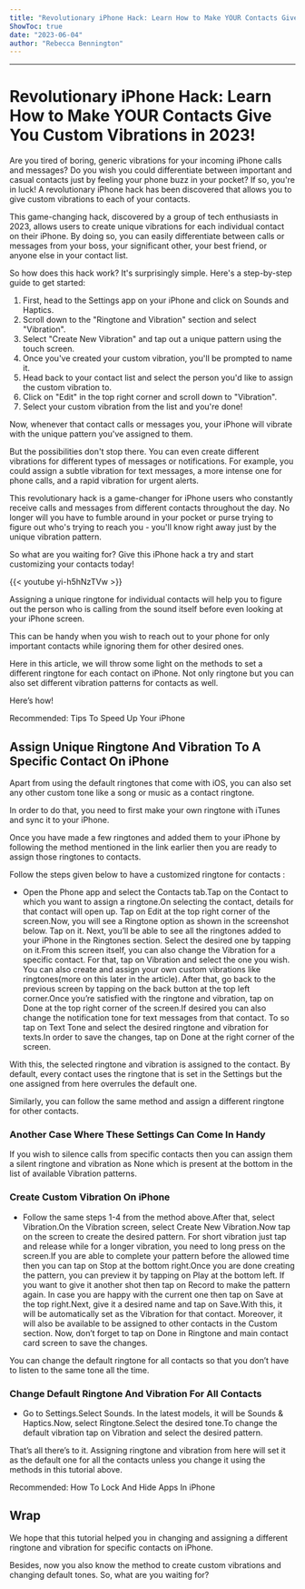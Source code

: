 ```yaml
---
title: "Revolutionary iPhone Hack: Learn How to Make YOUR Contacts Give You Custom Vibrations in 2023!"
ShowToc: true 
date: "2023-06-04"
author: "Rebecca Bennington"
---
```

*****
# Revolutionary iPhone Hack: Learn How to Make YOUR Contacts Give You Custom Vibrations in 2023!

Are you tired of boring, generic vibrations for your incoming iPhone calls and messages? Do you wish you could differentiate between important and casual contacts just by feeling your phone buzz in your pocket? If so, you're in luck! A revolutionary iPhone hack has been discovered that allows you to give custom vibrations to each of your contacts.

This game-changing hack, discovered by a group of tech enthusiasts in 2023, allows users to create unique vibrations for each individual contact on their iPhone. By doing so, you can easily differentiate between calls or messages from your boss, your significant other, your best friend, or anyone else in your contact list.

So how does this hack work? It's surprisingly simple. Here's a step-by-step guide to get started:

1. First, head to the Settings app on your iPhone and click on Sounds and Haptics.
2. Scroll down to the "Ringtone and Vibration" section and select "Vibration".
3. Select "Create New Vibration" and tap out a unique pattern using the touch screen.
4. Once you've created your custom vibration, you'll be prompted to name it.
5. Head back to your contact list and select the person you'd like to assign the custom vibration to.
6. Click on "Edit" in the top right corner and scroll down to "Vibration".
7. Select your custom vibration from the list and you're done!

Now, whenever that contact calls or messages you, your iPhone will vibrate with the unique pattern you've assigned to them.

But the possibilities don't stop there. You can even create different vibrations for different types of messages or notifications. For example, you could assign a subtle vibration for text messages, a more intense one for phone calls, and a rapid vibration for urgent alerts.

This revolutionary hack is a game-changer for iPhone users who constantly receive calls and messages from different contacts throughout the day. No longer will you have to fumble around in your pocket or purse trying to figure out who's trying to reach you - you'll know right away just by the unique vibration pattern.

So what are you waiting for? Give this iPhone hack a try and start customizing your contacts today!

{{< youtube yi-h5hNzTVw >}} 



Assigning a unique ringtone for individual contacts will help you to figure out the person who is calling from the sound itself before even looking at your iPhone screen. 
 
This can be handy when you wish to reach out to your phone for only important contacts while ignoring them for other desired ones. 
 
Here in this article, we will throw some light on the methods to set a different ringtone for each contact on iPhone. Not only ringtone but you can also set different vibration patterns for contacts as well. 
 
Here’s how!
 
Recommended: Tips To Speed Up Your iPhone
 
## Assign Unique Ringtone And Vibration To A Specific Contact On iPhone
 
Apart from using the default ringtones that come with iOS, you can also set any other custom tone like a song or music as a contact ringtone. 
 
In order to do that, you need to first make your own ringtone with iTunes and sync it to your iPhone. 
 
Once you have made a few ringtones and added them to your iPhone by following the method mentioned in the link earlier then you are ready to assign those ringtones to contacts.
 
Follow the steps given below to have a customized ringtone for contacts :
 
- Open the Phone app and select the Contacts tab.Tap on the Contact to which you want to assign a ringtone.On selecting the contact, details for that contact will open up. Tap on Edit at the top right corner of the screen.Now, you will see a Ringtone option as shown in the screenshot below. Tap on it. Next, you’ll be able to see all the ringtones added to your iPhone in the Ringtones section. Select the desired one by tapping on it.From this screen itself, you can also change the Vibration for a specific contact. For that, tap on Vibration and select the one you wish. You can also create and assign your own custom vibrations like ringtones(more on this later in the article). After that, go back to the previous screen by tapping on the back button at the top left corner.Once you’re satisfied with the ringtone and vibration, tap on Done at the top right corner of the screen.If desired you can also change the notification tone for text messages from that contact. To so tap on Text Tone and select the desired ringtone and vibration for texts.In order to save the changes, tap on Done at the right corner of the screen.

 
With this, the selected ringtone and vibration is assigned to the contact. By default, every contact uses the ringtone that is set in the Settings but the one assigned from here overrules the default one.
 
Similarly, you can follow the same method and assign a different ringtone for other contacts.
 
### Another Case Where These Settings Can Come In Handy
 
If you wish to silence calls from specific contacts then you can assign them a silent ringtone and vibration as None which is present at the bottom in the list of available Vibration patterns.
 
### Create Custom Vibration On iPhone
 
- Follow the same steps 1-4 from the method above.After that, select Vibration.On the Vibration screen, select Create New Vibration.Now tap on the screen to create the desired pattern. For short vibration just tap and release while for a longer vibration, you need to long press on the screen.If you are able to complete your pattern before the allowed time then you can tap on Stop at the bottom right.Once you are done creating the pattern, you can preview it by tapping on Play at the bottom left. If you want to give it another shot then tap on Record to make the pattern again. In case you are happy with the current one then tap on Save at the top right.Next, give it a desired name and tap on Save.With this, it will be automatically set as the Vibration for that contact. Moreover, it will also be available to be assigned to other contacts in the Custom section. Now, don’t forget to tap on Done in Ringtone and main contact card screen to save the changes.

 
You can change the default ringtone for all contacts so that you don’t have to listen to the same tone all the time.
 
### Change Default Ringtone And Vibration For All Contacts
 
- Go to Settings.Select Sounds. In the latest models, it will be Sounds & Haptics.Now, select Ringtone.Select the desired tone.To change the default vibration tap on Vibration and select the desired pattern.

 
That’s all there’s to it. Assigning ringtone and vibration from here will set it as the default one for all the contacts unless you change it using the methods in this tutorial above.
 
Recommended: How To Lock And Hide Apps In iPhone
 
## Wrap
 
We hope that this tutorial helped you in changing and assigning a different ringtone and vibration for specific contacts on iPhone. 
 
Besides, now you also know the method to create custom vibrations and changing default tones. So, what are you waiting for?




